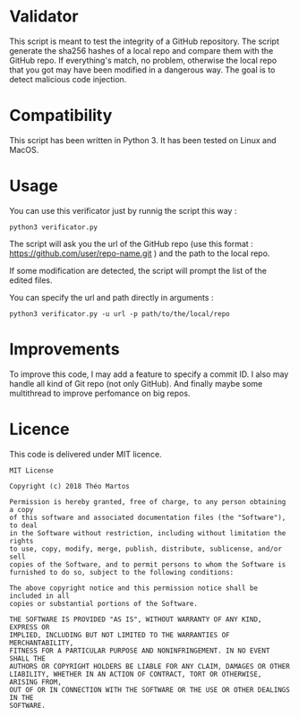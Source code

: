# Validator

This script is meant to test the integrity of a GitHub repository. The script generate the sha256 hashes of a local repo and compare them with the GitHub repo. If everything's match, no problem, otherwise the local repo that you got may have been modified in a dangerous way. The goal is to detect malicious code injection.

# Compatibility

This script has been written in Python 3. It has been tested on Linux and MacOS.

# Usage

You can use this verificator just by runnig the script this way :

```shell
python3 verificator.py
```

The script will ask you the url of the GitHub repo (use this format : https://github.com/user/repo-name.git ) and the path to the local repo.

If some modification are detected, the script will prompt the list of the edited files.

You can specify the url and path directly in arguments :

```shell
python3 verificator.py -u url -p path/to/the/local/repo
```

# Improvements

To improve this code, I may add a feature to specify a commit ID. I also may handle all kind of Git repo (not only GitHub). And finally maybe some multithread to improve perfomance on big repos.

# Licence

This code is delivered under MIT licence.

```
MIT License

Copyright (c) 2018 Théo Martos

Permission is hereby granted, free of charge, to any person obtaining a copy
of this software and associated documentation files (the "Software"), to deal
in the Software without restriction, including without limitation the rights
to use, copy, modify, merge, publish, distribute, sublicense, and/or sell
copies of the Software, and to permit persons to whom the Software is
furnished to do so, subject to the following conditions:

The above copyright notice and this permission notice shall be included in all
copies or substantial portions of the Software.

THE SOFTWARE IS PROVIDED "AS IS", WITHOUT WARRANTY OF ANY KIND, EXPRESS OR
IMPLIED, INCLUDING BUT NOT LIMITED TO THE WARRANTIES OF MERCHANTABILITY,
FITNESS FOR A PARTICULAR PURPOSE AND NONINFRINGEMENT. IN NO EVENT SHALL THE
AUTHORS OR COPYRIGHT HOLDERS BE LIABLE FOR ANY CLAIM, DAMAGES OR OTHER
LIABILITY, WHETHER IN AN ACTION OF CONTRACT, TORT OR OTHERWISE, ARISING FROM,
OUT OF OR IN CONNECTION WITH THE SOFTWARE OR THE USE OR OTHER DEALINGS IN THE
SOFTWARE.
```


